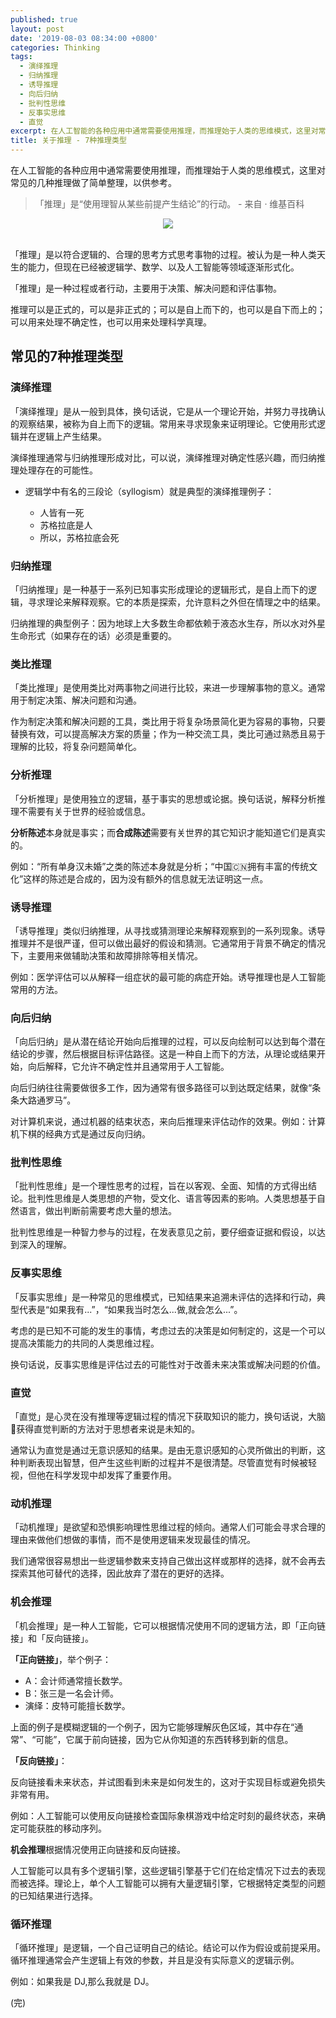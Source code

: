 ```yaml
---
published: true
layout: post
date: '2019-08-03 08:34:00 +0800'
categories: Thinking
tags:
  - 演绎推理
  - 归纳推理
  - 诱导推理
  - 向后归纳
  - 批判性思维
  - 反事实思维
  - 直觉
excerpt: 在人工智能的各种应用中通常需要使用推理，而推理始于人类的思维模式，这里对常见的几种推理做了简单整理，以供参考。
title: 关于推理 - 7种推理类型
---
```


在人工智能的各种应用中通常需要使用推理，而推理始于人类的思维模式，这里对常见的几种推理做了简单整理，以供参考。


> 「推理」是“使用理智从某些前提产生结论”的行动。    - 来自 · 维基百科

<div align="center"><img src="https://www.bobinsun.cn/assets/images/reasoning-01.jpg"/></div><br>

「推理」是以符合逻辑的、合理的思考方式思考事物的过程。被认为是一种人类天生的能力，但现在已经被逻辑学、数学、以及人工智能等领域逐渐形式化。


「推理」是一种过程或者行动，主要用于决策、解决问题和评估事物。

推理可以是正式的，可以是非正式的；可以是自上而下的，也可以是自下而上的；可以用来处理不确定性，也可以用来处理科学真理。


## 常见的7种推理类型


### 演绎推理

「演绎推理」是从一般到具体，换句话说，它是从一个理论开始，并努力寻找确认的观察结果，被称为自上而下的逻辑。常用来寻求现象来证明理论。它使用形式逻辑并在逻辑上产生结果。

演绎推理通常与归纳推理形成对比，可以说，演绎推理对确定性感兴趣，而归纳推理处理存在的可能性。

* 逻辑学中有名的三段论（syllogism）就是典型的演绎推理例子：

	- 人皆有一死
	- 苏格拉底是人
	- 所以，苏格拉底会死

### 归纳推理

「归纳推理」是一种基于一系列已知事实形成理论的逻辑形式，是自上而下的逻辑，寻求理论来解释观察。它的本质是探索，允许意料之外但在情理之中的结果。

归纳推理的典型例子：因为地球上大多数生命都依赖于液态水生存，所以水对外星生命形式（如果存在的话）必须是重要的。

### 类比推理

「类比推理」是使用类比对两事物之间进行比较，来进一步理解事物的意义。通常用于制定决策、解决问题和沟通。

作为制定决策和解决问题的工具，类比用于将复杂场景简化更为容易的事物，只要替换有效，可以提高解决方案的质量；作为一种交流工具，类比可通过熟悉且易于理解的比较，将复杂问题简单化。

### 分析推理

「分析推理」是使用独立的逻辑，基于事实的思想或论据。换句话说，解释分析推理不需要有关于世界的经验或信息。

**分析陈述**本身就是事实；而**合成陈述**需要有关世界的其它知识才能知道它们是真实的。

例如：“所有单身汉未婚”之类的陈述本身就是分析；“中国🇨🇳拥有丰富的传统文化”这样的陈述是合成的，因为没有额外的信息就无法证明这一点。

### 诱导推理

「诱导推理」类似归纳推理，从寻找或猜测理论来解释观察到的一系列现象。诱导推理并不是很严谨，但可以做出最好的假设和猜测。它通常用于背景不确定的情况下，主要用来做辅助决策和故障排除等相关情况。

例如：医学评估可以从解释一组症状的最可能的病症开始。诱导推理也是人工智能常用的方法。

### 向后归纳

「向后归纳」是从潜在结论开始向后推理的过程，可以反向绘制可以达到每个潜在结论的步骤，然后根据目标评估路径。这是一种自上而下的方法，从理论或结果开始，向后解释，它允许不确定性并且通常用于人工智能。

向后归纳往往需要做很多工作，因为通常有很多路径可以到达既定结果，就像“条条大路通罗马”。

对计算机来说，通过机器的结束状态，来向后推理来评估动作的效果。例如：计算机下棋的经典方式是通过反向归纳。

<script async src="https://pagead2.googlesyndication.com/pagead/js/adsbygoogle.js"></script>
<ins class="adsbygoogle"
     style="display:block; text-align:center;"
     data-ad-layout="in-article"
     data-ad-format="fluid"
     data-ad-client="ca-pub-3828096221540362"
     data-ad-slot="4243777471"></ins>
<script>
     (adsbygoogle = window.adsbygoogle || []).push({});
</script>


### 批判性思维

「批判性思维」是一个理性思考的过程，旨在以客观、全面、知情的方式得出结论。批判性思维是人类思想的产物，受文化、语言等因素的影响。人类思想基于自然语言，做出判断前需要考虑大量的想法。

批判性思维是一种智力参与的过程，在发表意见之前，要仔细查证据和假设，以达到深入的理解。

### 反事实思维

「反事实思维」是一种常见的思维模式，已知结果来追溯未评估的选择和行动，典型代表是“如果我有...”，“如果我当时怎么...做,就会怎么...”。

考虑的是已知不可能的发生的事情，考虑过去的决策是如何制定的，这是一个可以提高决策能力的共同的人类思维过程。

换句话说，反事实思维是评估过去的可能性对于改善未来决策或解决问题的价值。

### 直觉

「直觉」是心灵在没有推理等逻辑过程的情况下获取知识的能力，换句话说，大脑🧠获得直觉判断的方法对于思想者来说是未知的。

通常认为直觉是通过无意识感知的结果。是由无意识感知的心灵所做出的判断，这种判断表现出智慧，但产生这些判断的过程并不是很清楚。尽管直觉有时候被轻视，但他在科学发现中却发挥了重要作用。

### 动机推理

「动机推理」是欲望和恐惧影响理性思维过程的倾向。通常人们可能会寻求合理的理由来做他们想做的事情，而不是使用逻辑来发现最佳的情况。

我们通常很容易想出一些逻辑参数来支持自己做出这样或那样的选择，就不会再去探索其他可替代的选择，因此放弃了潜在的更好的选择。

### 机会推理

「机会推理」是一种人工智能，它可以根据情况使用不同的逻辑方法，即「正向链接」和「反向链接」。

**「正向链接」**，举个例子：

* A：会计师通常擅长数学。
* B：张三是一名会计师。
* 演绎：皮特可能擅长数学。

上面的例子是模糊逻辑的一个例子，因为它能够理解灰色区域，其中存在“通常”、“可能”，它属于前向链接，因为它从你知道的东西转移到新的信息。

**「反向链接」**：

反向链接看未来状态，并试图看到未来是如何发生的，这对于实现目标或避免损失非常有用。

例如：人工智能可以使用反向链接检查国际象棋游戏中给定时刻的最终状态，来确定可能获胜的移动序列。

**机会推理**根据情况使用正向链接和反向链接。

人工智能可以具有多个逻辑引擎，这些逻辑引擎基于它们在给定情况下过去的表现而被选择。理论上，单个人工智能可以拥有大量逻辑引擎，它根据特定类型的问题的已知结果进行选择。

### 循环推理

「循环推理」是逻辑，一个自己证明自己的结论。结论可以作为假设或前提采用。循环推理通常会产生逻辑上有效的参数，并且是没有实际意义的逻辑示例。

例如：如果我是 DJ,那么我就是 DJ。


(完)
